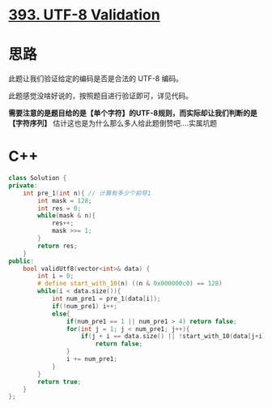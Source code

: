 # [393. UTF-8 Validation](https://leetcode.com/problems/utf-8-validation/)
# 思路

此题让我们验证给定的编码是否是合法的 UTF-8 编码。

此题感觉没啥好说的，按照题目进行验证即可，详见代码。

**需要注意的是题目给的是【单个字符】的UTF-8规则，而实际却让我们判断的是【字符序列】** 估计这也是为什么那么多人给此题倒赞吧....实属坑题

# C++
``` C++
class Solution {
private:
    int pre_1(int n){ // 计算有多少个前导1
        int mask = 128;
        int res = 0;
        while(mask & n){
            res++;
            mask >>= 1;
        }
        return res;
    }
public:
    bool validUtf8(vector<int>& data) {
        int i = 0;
        # define start_with_10(n) ((n & 0x000000c0) == 128)
        while(i < data.size()){
            int num_pre1 = pre_1(data[i]);
            if(!num_pre1) i++; 
            else{
                if(num_pre1 == 1 || num_pre1 > 4) return false;
                for(int j = 1; j < num_pre1; j++){
                    if(j + i == data.size() || !start_with_10(data[j+i]))
                        return false;
                }
                i += num_pre1;
            }
        }
        return true;   
    }
};
```
